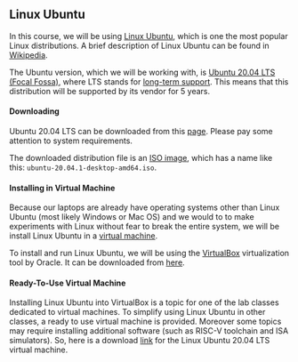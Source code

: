 Linux Ubuntu
---

In this course, we will be using [Linux Ubuntu](https://ubuntu.com), which is one the most popular Linux distributions.
A brief description of Linux Ubuntu can be found in [Wikipedia](https://en.wikipedia.org/wiki/Ubuntu).

The Ubuntu version, which we will be working with,
is [Ubuntu 20.04 LTS (Focal Fossa)](https://en.wikipedia.org/wiki/Ubuntu_version_history#2004),
where LTS stands for [long-term support](https://en.wikipedia.org/wiki/Long-term_support).
This means that this distribution will be supported by its vendor for 5 years.

#### Downloading

Ubuntu 20.04 LTS can be downloaded from this [page](https://ubuntu.com/download/desktop).
Please pay some attention to system requirements.

The downloaded distribution file is an [ISO image](https://en.wikipedia.org/wiki/ISO_image),
which has a name like this: `ubuntu-20.04.1-desktop-amd64.iso`.

#### Installing in Virtual Machine

Because our laptops are already have operating systems other than Linux Ubuntu (most likely Windows or Mac OS)
and we would to to make experiments with Linux without fear to break the entire system,
we will be install Linux Ubuntu in a [virtual machine](https://en.wikipedia.org/wiki/Virtual_machine).

To install and run Linux Ubuntu,
we will be using the [VirtualBox](https://en.wikipedia.org/wiki/VirtualBox) virtualization tool by Oracle.
It can be downloaded from [here](https://www.virtualbox.org/wiki/Downloads).

#### Ready-To-Use Virtual Machine

Installing Linux Ubuntu into VirtualBox is a topic for one of the lab classes dedicated to virtual machines.
To simplify using Linux Ubuntu in other classes, a ready to use virtual machine is provided.
Moreover some topics may require installing additional software (such as RISC-V toolchain and ISA simulators).
So, here is a download [link](TODO) for the Linux Ubuntu 20.04 LTS virtual machine.
